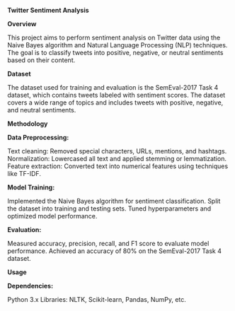 **Twitter Sentiment Analysis**

**Overview**

This project aims to perform sentiment analysis on Twitter data using the Naive Bayes algorithm and Natural Language Processing (NLP) techniques. The goal is to classify tweets into positive, negative, or neutral sentiments based on their content.

**Dataset**

The dataset used for training and evaluation is the SemEval-2017 Task 4 dataset, which contains tweets labeled with sentiment scores. The dataset covers a wide range of topics and includes tweets with positive, negative, and neutral sentiments.

**Methodology**

**Data Preprocessing:**

Text cleaning: Removed special characters, URLs, mentions, and hashtags.
Normalization: Lowercased all text and applied stemming or lemmatization.
Feature extraction: Converted text into numerical features using techniques like TF-IDF.

**Model Training:**

Implemented the Naive Bayes algorithm for sentiment classification.
Split the dataset into training and testing sets.
Tuned hyperparameters and optimized model performance.

**Evaluation:**

Measured accuracy, precision, recall, and F1 score to evaluate model performance.
Achieved an accuracy of 80% on the SemEval-2017 Task 4 dataset.

**Usage**

**Dependencies:**

Python 3.x
Libraries: NLTK, Scikit-learn, Pandas, NumPy, etc.
